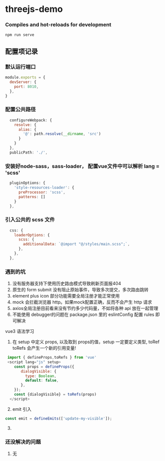 # threejs-demo

### Compiles and hot-reloads for development
```
npm run serve
```
## 配置项记录
### 默认运行端口
``` js
module.exports = {
  devServer: {
    port: 8010,
  },
}
```
### 配置公共路径
``` js
  configureWebpack: {
    resolve: {
      alias: {
        '@': path.resolve(__dirname, 'src')
      }
    }
  },
  publicPath: './',
```
### 安装好node-sass，sass-loader， 配置vue文件中可以解析  lang = 'scss' 
``` js
  pluginOptions: {
    'style-resources-loader': {
      preProcessor: 'scss',
      patterns: []
    }
  },
```
### 引入公共的 scss 文件
``` js
  css: {
    loaderOptions: {
      scss: {
        additionalData: `@import "@/styles/main.scss";`,
      },
    },
  },
```

### 遇到的坑
1. 没有服务器支持下使用历史路由模式导致刷新页面报404
2. 原生的 form submit 没有阻止原始事件，导致多次提交，多次路由跳转
3. element plus icon 部分功能需要全局注册才能正常使用
4. mock 会拦截浏览器 http。如果mock配置正确，反而不会产生 http 请求
5. axios全局注册目前看来没有节约多少代码量，不如将各种 api 放在一起管理
6. 不能使用 debugger的问题在 package.json 里的 eslintConfig 配置 rules 即可解决


vue3 语法学习
1. 在 setup 中定义 props, 以及取到 props的值，setup 一定要定义类型, toRef toRefs 会产生一个新的引用变量!
```js
 import { defineProps,toRefs } from 'vue'
 <script lang="js" setup>
    const props = defineProps({
       dialogVisible: {
         type: Boolean,
         default: false,
       },
    });
    const {dialogVisible} = toRefs(props)
  </script>
```
2. emit 引入
```js
const emit = defineEmits(['update-my-visible']);
```
3. 

### 还没解决的问题
1. 无
   



